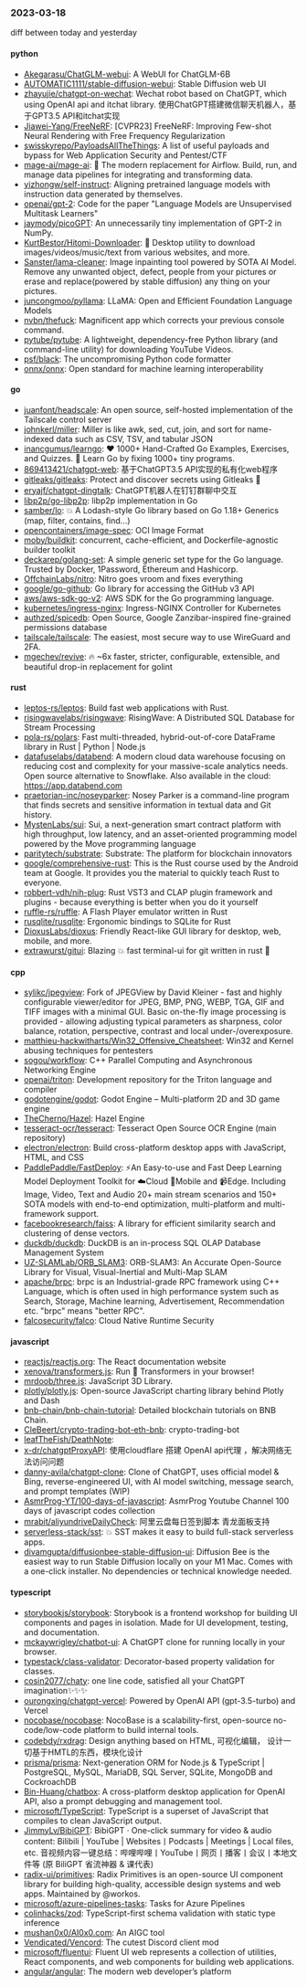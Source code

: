 ### 2023-03-18
diff between today and yesterday

#### python
* [Akegarasu/ChatGLM-webui](https://github.com/Akegarasu/ChatGLM-webui): A WebUI for ChatGLM-6B
* [AUTOMATIC1111/stable-diffusion-webui](https://github.com/AUTOMATIC1111/stable-diffusion-webui): Stable Diffusion web UI
* [zhayujie/chatgpt-on-wechat](https://github.com/zhayujie/chatgpt-on-wechat): Wechat robot based on ChatGPT, which using OpenAI api and itchat library. 使用ChatGPT搭建微信聊天机器人，基于GPT3.5 API和itchat实现
* [Jiawei-Yang/FreeNeRF](https://github.com/Jiawei-Yang/FreeNeRF): [CVPR23] FreeNeRF: Improving Few-shot Neural Rendering with Free Frequency Regularization
* [swisskyrepo/PayloadsAllTheThings](https://github.com/swisskyrepo/PayloadsAllTheThings): A list of useful payloads and bypass for Web Application Security and Pentest/CTF
* [mage-ai/mage-ai](https://github.com/mage-ai/mage-ai): 🧙 The modern replacement for Airflow. Build, run, and manage data pipelines for integrating and transforming data.
* [yizhongw/self-instruct](https://github.com/yizhongw/self-instruct): Aligning pretrained language models with instruction data generated by themselves.
* [openai/gpt-2](https://github.com/openai/gpt-2): Code for the paper "Language Models are Unsupervised Multitask Learners"
* [jaymody/picoGPT](https://github.com/jaymody/picoGPT): An unnecessarily tiny implementation of GPT-2 in NumPy.
* [KurtBestor/Hitomi-Downloader](https://github.com/KurtBestor/Hitomi-Downloader): 🍰 Desktop utility to download images/videos/music/text from various websites, and more.
* [Sanster/lama-cleaner](https://github.com/Sanster/lama-cleaner): Image inpainting tool powered by SOTA AI Model. Remove any unwanted object, defect, people from your pictures or erase and replace(powered by stable diffusion) any thing on your pictures.
* [juncongmoo/pyllama](https://github.com/juncongmoo/pyllama): LLaMA: Open and Efficient Foundation Language Models
* [nvbn/thefuck](https://github.com/nvbn/thefuck): Magnificent app which corrects your previous console command.
* [pytube/pytube](https://github.com/pytube/pytube): A lightweight, dependency-free Python library (and command-line utility) for downloading YouTube Videos.
* [psf/black](https://github.com/psf/black): The uncompromising Python code formatter
* [onnx/onnx](https://github.com/onnx/onnx): Open standard for machine learning interoperability

#### go
* [juanfont/headscale](https://github.com/juanfont/headscale): An open source, self-hosted implementation of the Tailscale control server
* [johnkerl/miller](https://github.com/johnkerl/miller): Miller is like awk, sed, cut, join, and sort for name-indexed data such as CSV, TSV, and tabular JSON
* [inancgumus/learngo](https://github.com/inancgumus/learngo): ❤️ 1000+ Hand-Crafted Go Examples, Exercises, and Quizzes. 🚀 Learn Go by fixing 1000+ tiny programs.
* [869413421/chatgpt-web](https://github.com/869413421/chatgpt-web): 基于ChatGPT3.5 API实现的私有化web程序
* [gitleaks/gitleaks](https://github.com/gitleaks/gitleaks): Protect and discover secrets using Gitleaks 🔑
* [eryajf/chatgpt-dingtalk](https://github.com/eryajf/chatgpt-dingtalk): ChatGPT机器人在钉钉群聊中交互
* [libp2p/go-libp2p](https://github.com/libp2p/go-libp2p): libp2p implementation in Go
* [samber/lo](https://github.com/samber/lo): 💥 A Lodash-style Go library based on Go 1.18+ Generics (map, filter, contains, find...)
* [opencontainers/image-spec](https://github.com/opencontainers/image-spec): OCI Image Format
* [moby/buildkit](https://github.com/moby/buildkit): concurrent, cache-efficient, and Dockerfile-agnostic builder toolkit
* [deckarep/golang-set](https://github.com/deckarep/golang-set): A simple generic set type for the Go language. Trusted by Docker, 1Password, Ethereum and Hashicorp.
* [OffchainLabs/nitro](https://github.com/OffchainLabs/nitro): Nitro goes vroom and fixes everything
* [google/go-github](https://github.com/google/go-github): Go library for accessing the GitHub v3 API
* [aws/aws-sdk-go-v2](https://github.com/aws/aws-sdk-go-v2): AWS SDK for the Go programming language.
* [kubernetes/ingress-nginx](https://github.com/kubernetes/ingress-nginx): Ingress-NGINX Controller for Kubernetes
* [authzed/spicedb](https://github.com/authzed/spicedb): Open Source, Google Zanzibar-inspired fine-grained permissions database
* [tailscale/tailscale](https://github.com/tailscale/tailscale): The easiest, most secure way to use WireGuard and 2FA.
* [mgechev/revive](https://github.com/mgechev/revive): 🔥 ~6x faster, stricter, configurable, extensible, and beautiful drop-in replacement for golint

#### rust
* [leptos-rs/leptos](https://github.com/leptos-rs/leptos): Build fast web applications with Rust.
* [risingwavelabs/risingwave](https://github.com/risingwavelabs/risingwave): RisingWave: A Distributed SQL Database for Stream Processing
* [pola-rs/polars](https://github.com/pola-rs/polars): Fast multi-threaded, hybrid-out-of-core DataFrame library in Rust | Python | Node.js
* [datafuselabs/databend](https://github.com/datafuselabs/databend): A modern cloud data warehouse focusing on reducing cost and complexity for your massive-scale analytics needs. Open source alternative to Snowflake. Also available in the cloud: https://app.databend.com
* [praetorian-inc/noseyparker](https://github.com/praetorian-inc/noseyparker): Nosey Parker is a command-line program that finds secrets and sensitive information in textual data and Git history.
* [MystenLabs/sui](https://github.com/MystenLabs/sui): Sui, a next-generation smart contract platform with high throughput, low latency, and an asset-oriented programming model powered by the Move programming language
* [paritytech/substrate](https://github.com/paritytech/substrate): Substrate: The platform for blockchain innovators
* [google/comprehensive-rust](https://github.com/google/comprehensive-rust): This is the Rust course used by the Android team at Google. It provides you the material to quickly teach Rust to everyone.
* [robbert-vdh/nih-plug](https://github.com/robbert-vdh/nih-plug): Rust VST3 and CLAP plugin framework and plugins - because everything is better when you do it yourself
* [ruffle-rs/ruffle](https://github.com/ruffle-rs/ruffle): A Flash Player emulator written in Rust
* [rusqlite/rusqlite](https://github.com/rusqlite/rusqlite): Ergonomic bindings to SQLite for Rust
* [DioxusLabs/dioxus](https://github.com/DioxusLabs/dioxus): Friendly React-like GUI library for desktop, web, mobile, and more.
* [extrawurst/gitui](https://github.com/extrawurst/gitui): Blazing 💥 fast terminal-ui for git written in rust 🦀

#### cpp
* [sylikc/jpegview](https://github.com/sylikc/jpegview): Fork of JPEGView by David Kleiner - fast and highly configurable viewer/editor for JPEG, BMP, PNG, WEBP, TGA, GIF and TIFF images with a minimal GUI. Basic on-the-fly image processing is provided - allowing adjusting typical parameters as sharpness, color balance, rotation, perspective, contrast and local under-/overexposure.
* [matthieu-hackwitharts/Win32_Offensive_Cheatsheet](https://github.com/matthieu-hackwitharts/Win32_Offensive_Cheatsheet): Win32 and Kernel abusing techniques for pentesters
* [sogou/workflow](https://github.com/sogou/workflow): C++ Parallel Computing and Asynchronous Networking Engine
* [openai/triton](https://github.com/openai/triton): Development repository for the Triton language and compiler
* [godotengine/godot](https://github.com/godotengine/godot): Godot Engine – Multi-platform 2D and 3D game engine
* [TheCherno/Hazel](https://github.com/TheCherno/Hazel): Hazel Engine
* [tesseract-ocr/tesseract](https://github.com/tesseract-ocr/tesseract): Tesseract Open Source OCR Engine (main repository)
* [electron/electron](https://github.com/electron/electron): Build cross-platform desktop apps with JavaScript, HTML, and CSS
* [PaddlePaddle/FastDeploy](https://github.com/PaddlePaddle/FastDeploy): ⚡️An Easy-to-use and Fast Deep Learning Model Deployment Toolkit for ☁️Cloud 📱Mobile and 📹Edge. Including Image, Video, Text and Audio 20+ main stream scenarios and 150+ SOTA models with end-to-end optimization, multi-platform and multi-framework support.
* [facebookresearch/faiss](https://github.com/facebookresearch/faiss): A library for efficient similarity search and clustering of dense vectors.
* [duckdb/duckdb](https://github.com/duckdb/duckdb): DuckDB is an in-process SQL OLAP Database Management System
* [UZ-SLAMLab/ORB_SLAM3](https://github.com/UZ-SLAMLab/ORB_SLAM3): ORB-SLAM3: An Accurate Open-Source Library for Visual, Visual-Inertial and Multi-Map SLAM
* [apache/brpc](https://github.com/apache/brpc): brpc is an Industrial-grade RPC framework using C++ Language, which is often used in high performance system such as Search, Storage, Machine learning, Advertisement, Recommendation etc. "brpc" means "better RPC".
* [falcosecurity/falco](https://github.com/falcosecurity/falco): Cloud Native Runtime Security

#### javascript
* [reactjs/reactjs.org](https://github.com/reactjs/reactjs.org): The React documentation website
* [xenova/transformers.js](https://github.com/xenova/transformers.js): Run 🤗 Transformers in your browser!
* [mrdoob/three.js](https://github.com/mrdoob/three.js): JavaScript 3D Library.
* [plotly/plotly.js](https://github.com/plotly/plotly.js): Open-source JavaScript charting library behind Plotly and Dash
* [bnb-chain/bnb-chain-tutorial](https://github.com/bnb-chain/bnb-chain-tutorial): Detailed blockchain tutorials on BNB Chain.
* [CleBeert/crypto-trading-bot-eth-bnb](https://github.com/CleBeert/crypto-trading-bot-eth-bnb): crypto-trading-bot
* [leafTheFish/DeathNote](https://github.com/leafTheFish/DeathNote): 
* [x-dr/chatgptProxyAPI](https://github.com/x-dr/chatgptProxyAPI): 使用cloudflare 搭建 OpenAI api代理 ，解决网络无法访问问题
* [danny-avila/chatgpt-clone](https://github.com/danny-avila/chatgpt-clone): Clone of ChatGPT, uses official model & Bing, reverse-engineered UI, with AI model switching, message search, and prompt templates (WIP)
* [AsmrProg-YT/100-days-of-javascript](https://github.com/AsmrProg-YT/100-days-of-javascript): AsmrProg Youtube Channel 100 days of javascript codes collection
* [mrabit/aliyundriveDailyCheck](https://github.com/mrabit/aliyundriveDailyCheck): 阿里云盘每日签到脚本 青龙面板支持
* [serverless-stack/sst](https://github.com/serverless-stack/sst): 💥 SST makes it easy to build full-stack serverless apps.
* [divamgupta/diffusionbee-stable-diffusion-ui](https://github.com/divamgupta/diffusionbee-stable-diffusion-ui): Diffusion Bee is the easiest way to run Stable Diffusion locally on your M1 Mac. Comes with a one-click installer. No dependencies or technical knowledge needed.

#### typescript
* [storybookjs/storybook](https://github.com/storybookjs/storybook): Storybook is a frontend workshop for building UI components and pages in isolation. Made for UI development, testing, and documentation.
* [mckaywrigley/chatbot-ui](https://github.com/mckaywrigley/chatbot-ui): A ChatGPT clone for running locally in your browser.
* [typestack/class-validator](https://github.com/typestack/class-validator): Decorator-based property validation for classes.
* [cosin2077/chaty](https://github.com/cosin2077/chaty): one line code, satisfied all your ChatGPT imagination✨✨✨
* [ourongxing/chatgpt-vercel](https://github.com/ourongxing/chatgpt-vercel): Powered by OpenAI API (gpt-3.5-turbo) and Vercel
* [nocobase/nocobase](https://github.com/nocobase/nocobase): NocoBase is a scalability-first, open-source no-code/low-code platform to build internal tools.
* [codebdy/rxdrag](https://github.com/codebdy/rxdrag): Design anything based on HTML, 可视化编辑， 设计一切基于HMTL的东西，模块化设计
* [prisma/prisma](https://github.com/prisma/prisma): Next-generation ORM for Node.js & TypeScript | PostgreSQL, MySQL, MariaDB, SQL Server, SQLite, MongoDB and CockroachDB
* [Bin-Huang/chatbox](https://github.com/Bin-Huang/chatbox): A cross-platform desktop application for OpenAI API, also a prompt debugging and management tool.
* [microsoft/TypeScript](https://github.com/microsoft/TypeScript): TypeScript is a superset of JavaScript that compiles to clean JavaScript output.
* [JimmyLv/BibiGPT](https://github.com/JimmyLv/BibiGPT): BibiGPT · One-click summary for video & audio content: Bilibili | YouTube | Websites丨Podcasts | Meetings | Local files, etc. 音视频内容一键总结：哔哩哔哩丨YouTube丨网页丨播客丨会议丨本地文件等 (原 BiliGPT 省流神器 & 课代表)
* [radix-ui/primitives](https://github.com/radix-ui/primitives): Radix Primitives is an open-source UI component library for building high-quality, accessible design systems and web apps. Maintained by @workos.
* [microsoft/azure-pipelines-tasks](https://github.com/microsoft/azure-pipelines-tasks): Tasks for Azure Pipelines
* [colinhacks/zod](https://github.com/colinhacks/zod): TypeScript-first schema validation with static type inference
* [mushan0x0/AI0x0.com](https://github.com/mushan0x0/AI0x0.com): An AIGC tool
* [Vendicated/Vencord](https://github.com/Vendicated/Vencord): The cutest Discord client mod
* [microsoft/fluentui](https://github.com/microsoft/fluentui): Fluent UI web represents a collection of utilities, React components, and web components for building web applications.
* [angular/angular](https://github.com/angular/angular): The modern web developer’s platform
